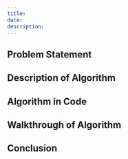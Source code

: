 ```yaml
---
title: 
date: 
description: 
---
```

## Problem Statement

## Description of Algorithm

## Algorithm in Code

## Walkthrough of Algorithm

## Conclusion